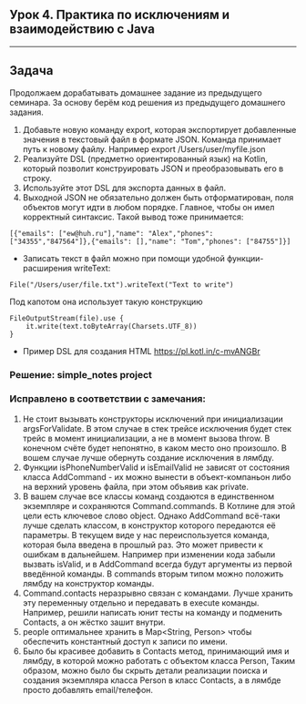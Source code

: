## Урок 4. Практика по исключениям и взаимодействию с Java

---
## Задача
Продолжаем дорабатывать домашнее задание из предыдущего семинара. За основу берём код решения из предыдущего домашнего задания.

1. Добавьте новую команду export, которая экспортирует добавленные значения в текстовый файл в формате JSON. Команда принимает путь к новому файлу. Например
export /Users/user/myfile.json
2. Реализуйте DSL (предметно ориентированный язык) на Kotlin, который позволит конструировать JSON и преобразовывать его в строку.
3. Используйте этот DSL для экспорта данных в файл.
4. Выходной JSON не обязательно должен быть отформатирован, поля объектов могут идти в любом порядке. Главное, чтобы он имел корректный синтаксис. Такой вывод тоже принимается:
```
[{"emails": ["ew@huh.ru"],"name": "Alex","phones": ["34355","847564"]},{"emails": [],"name": "Tom","phones": ["84755"]}]
```
* Записать текст в файл можно при помощи удобной функции-расширения writeText:
```
File("/Users/user/file.txt").writeText("Text to write")
```
Под капотом она использует такую конструкцию
```
FileOutputStream(file).use {
    it.write(text.toByteArray(Charsets.UTF_8))
}
```

* Пример DSL для создания HTML https://pl.kotl.in/c-mvANGBr

### Решение: simple_notes project

### Исправлено в соответствии с замечания:
1. Не стоит вызывать конструкторы исключений при инициализации argsForValidate. В этом случае в стек трейсе исключения будет стек трейс в момент инициализации, а не в момент вызова throw. В конечном счёте будет непонятно, в каком место оно произошло. В вошем случае лучше обернуть создание исключения в лямбду.
2. Функции isPhoneNumberValid и isEmailValid не зависят от состояния класса AddCommand - их можно вынести в объект-компаньон либо на верхний уровень файла, при этом объявив как private.
3. В вашем случае все классы команд создаются в единственном экземпляре и сохраняются Command.commands. В Котлине для этой цели есть ключевое слово object. Однако AddCommand всё-таки лучше сделать классом, в конструктор которого передаются её параметры. В текущем виде у нас переиспользуется команда, которая была введена в прошлый раз. Это может привести к ошибкам в дальнейшем. Например при изменении кода забыли вызвать isValid, и в AddCommand всегда будут аргументы из первой введённой команды. В commands вторым типом можно положить лямбду на конструктор команды.
4. Command.contacts неразрывно связан с командами. Лучше хранить эту переменныу отдельно и передавать в execute команды. Например, решили написать юнит тесты на команду и подменить Contacts, а он жёстко зашит внутри.
5. people оптимальнее хранить в Map<String, Person> чтобы обеспечить константный доступ к записи по имени.
6. Было бы красивее добавить в Contacts метод, принимающий имя и лямбду, в которой можно работать с объектом класса Person, Таким образом, можно было бы скрыть детали реализации поиска и создания экземпляра класса Person в класс Contacts, а в лямбде просто добавлять email/телефон.
